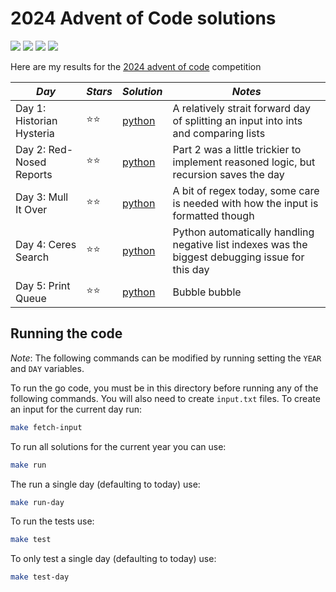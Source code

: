 # 2024 Advent of Code solutions

![](https://img.shields.io/badge/tests%20passed%20🐍-10/10-success)
![](https://img.shields.io/badge/day%20📅-4-blue)
![](https://img.shields.io/badge/stars%20⭐-8-yellow)
![](https://img.shields.io/badge/days%20completed-4-red)

Here are my results for the [2024 advent of code](https://adventofcode.com/2024) competition

| _Day_                     | _Stars_ | _Solution_       | _Notes_                                                                                          |
| ------------------------- | ------- | ---------------- | ------------------------------------------------------------------------------------------------ |
| Day 1: Historian Hysteria | ⭐⭐    | [python](day01/) | A relatively strait forward day of splitting an input into ints and comparing lists              |
| Day 2: Red-Nosed Reports  | ⭐⭐    | [python](day02/) | Part 2 was a little trickier to implement reasoned logic, but recursion saves the day            |
| Day 3: Mull It Over       | ⭐⭐    | [python](day03/) | A bit of regex today, some care is needed with how the input is formatted though                 |
| Day 4: Ceres Search       | ⭐⭐    | [python](day04/) | Python automatically handling negative list indexes was the biggest debugging issue for this day |
| Day 5: Print Queue        | ⭐⭐    | [python](day05/) | Bubble bubble                                                                                    |

## Running the code

_Note_: The following commands can be modified by running setting the `YEAR` and `DAY` variables.

To run the go code, you must be in this directory before running any of the following commands. You will also need to create `input.txt` files. To create an input for the current day run:

```bash
make fetch-input
```

To run all solutions for the current year you can use:

```bash
make run
```

The run a single day (defaulting to today) use:

```bash
make run-day
```

To run the tests use:

```bash
make test
```

To only test a single day (defaulting to today) use:

```bash
make test-day
```
